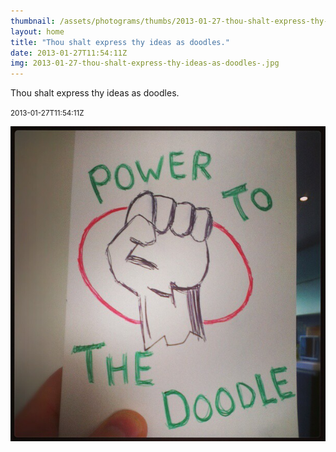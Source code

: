 ```yaml
---
thumbnail: /assets/photograms/thumbs/2013-01-27-thou-shalt-express-thy-ideas-as-doodles-.png
layout: home
title: "Thou shalt express thy ideas as doodles."
date: 2013-01-27T11:54:11Z
img: 2013-01-27-thou-shalt-express-thy-ideas-as-doodles-.jpg
---
```


Thou shalt express thy ideas as doodles.

<small>2013-01-27T11:54:11Z</small>

![Thou shalt express thy ideas as doodles.](/assets/photograms/original/2013-01-27-thou-shalt-express-thy-ideas-as-doodles-.jpg)
